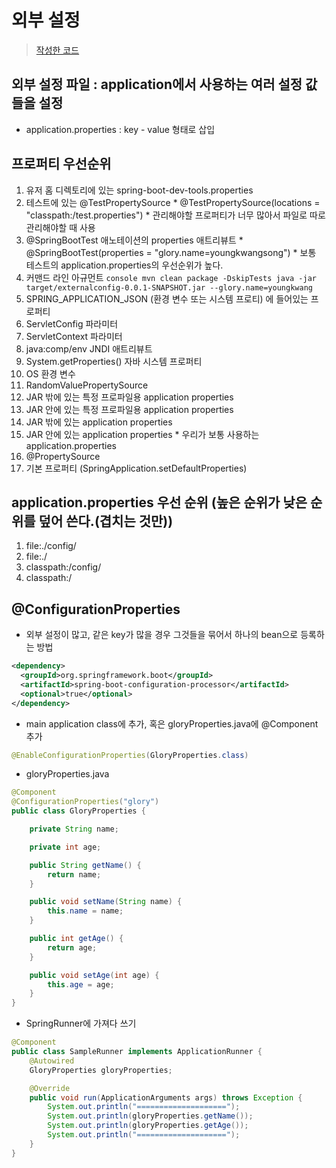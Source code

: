 # 외부 설정
> [작성한 코드](https://github.com/96glory/whiteship-spring-boot/tree/fef2b10b09354805abe8717b7daebe6779861fc4/externalconfig)

## 외부 설정 파일 : application에서 사용하는 여러 설정 값들을 설정
  * application.properties : key - value 형태로 삽입
  
## 프로퍼티 우선순위
  1. 유저 홈 디렉토리에 있는 spring-boot-dev-tools.properties
  2. 테스트에 있는 @TestPropertySource
    * @TestPropertySource(locations = "classpath:/test.properties")
    * 관리해야할 프로퍼티가 너무 많아서 파일로 따로 관리해야할 때 사용
  3. @SpringBootTest 애노테이션의 properties 애트리뷰트
    * @SpringBootTest(properties = "glory.name=youngkwangsong")
    * 보통 테스트의 application.properties의 우선순위가 높다.
  4. 커맨드 라인 아규먼트
    ```console
    mvn clean package -DskipTests
    java -jar target/externalconfig-0.0.1-SNAPSHOT.jar --glory.name=youngkwang
    ```
  5. SPRING_APPLICATION_JSON (환경 변수 또는 시스템 프로티) 에 들어있는 프로퍼티
  6. ServletConfig 파라미터
  7. ServletContext 파라미터
  8. java:comp/env JNDI 애트리뷰트
  9. System.getProperties() 자바 시스템 프로퍼티
  10. OS 환경 변수
  11. RandomValuePropertySource
  12. JAR 밖에 있는 특정 프로파일용 application properties
  13. JAR 안에 있는 특정 프로파일용 application properties
  14. JAR 밖에 있는 application properties
  15. JAR 안에 있는 application properties
    * 우리가 보통 사용하는 application.properties
  16. @PropertySource
  17. 기본 프로퍼티 (SpringApplication.setDefaultProperties)

## application.properties 우선 순위 (높은 순위가 낮은 순위를 덮어 쓴다.(겹치는 것만))
  1. file:./config/
  2. file:./
  3. classpath:/config/
  4. classpath:/

## @ConfigurationProperties
  * 외부 설정이 많고, 같은 key가 많을 경우 그것들을 묶어서 하나의 bean으로 등록하는 방법
  ```xml
  <dependency>
    <groupId>org.springframework.boot</groupId>
    <artifactId>spring-boot-configuration-processor</artifactId>
    <optional>true</optional>
  </dependency>
  ```
  * main application class에 추가, 혹은 gloryProperties.java에 @Component 추가
  ```java
  @EnableConfigurationProperties(GloryProperties.class)
  ```
  * gloryProperties.java
  ```java
  @Component
  @ConfigurationProperties("glory")
  public class GloryProperties {

      private String name;

      private int age;

      public String getName() {
          return name;
      }

      public void setName(String name) {
          this.name = name;
      }

      public int getAge() {
          return age;
      }

      public void setAge(int age) {
          this.age = age;
      }
  }
  ```
  * SpringRunner에 가져다 쓰기
  ```java
  @Component
  public class SampleRunner implements ApplicationRunner {
      @Autowired
      GloryProperties gloryProperties;

      @Override
      public void run(ApplicationArguments args) throws Exception {
          System.out.println("====================");
          System.out.println(gloryProperties.getName());
          System.out.println(gloryProperties.getAge());
          System.out.println("====================");
      }
  }
  ```
  
